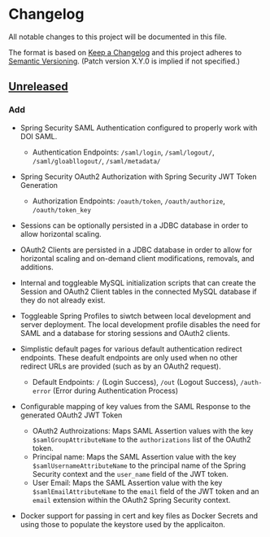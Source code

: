# Changelog
All notable changes to this project will be documented in this file.

The format is based on [Keep a Changelog](http://keepachangelog.com/en/1.0.0/)
and this project adheres to [Semantic Versioning](http://semver.org/spec/v2.0.0.html). (Patch version X.Y.0 is implied if not specified.)

## [Unreleased]

### Add
- Spring Security SAML Authentication configured to properly work with DOI SAML.
    - Authentication Endpoints: `/saml/login`, `/saml/logout/`, `/saml/gloabllogout/`, `/saml/metadata/`

- Spring Security OAuth2 Authorization with Spring Security JWT Token Generation
    - Authorization Endpoints: `/oauth/token`, `/oauth/authorize`, `/oauth/token_key`

- Sessions can be optionally persisted in a JDBC database in order to allow horizontal scaling.

- OAuth2 Clients are persisted in a JDBC database in order to allow for horizontal scaling and on-demand client modifications, removals, and additions.

- Internal and toggleable MySQL initialization scripts that can create the Session and OAuth2 Client tables in the connected MySQL database if they do not already exist.

- Toggleable Spring Profiles to siwtch between local development and server deployment. The local development profile disables the need for SAML and a database for storing sessions and OAuth2 clients.

- Simplistic default pages for various default authentication redirect endpoints. These deafult endpoints are only used when no other redirect URLs are provided (such as by an OAuth2 request).
    - Default Endpoints: `/` (Login Success), `/out` (Logout Success), `/auth-error` (Error during Authentication Process)

- Configurable mapping of key values from the SAML Response to the generated OAuth2 JWT Token
    - OAuth2 Authroizations: Maps SAML Assertion values with the key `$samlGroupAttributeName` to the `authorizations` list of the OAuth2 token.
    - Principal name: Maps the SAML Assertion value with the key `$samlUsernameAttributeName` to the principal name of the Spring Security context and the `user_name` field of the JWT token.
    - User Email: Maps the SAML Assertion value with the key `$samlEmailAttributeName` to the `email` field of the JWT token and an `email` extension within the OAuth2 Spring Security context.

- Docker support for passing in cert and key files as Docker Secrets and using those to populate the keystore used by the applicaiton.



[Unreleased]: https://github.com/USGS-CIDA/Water-Auth-Server/tree/master
 